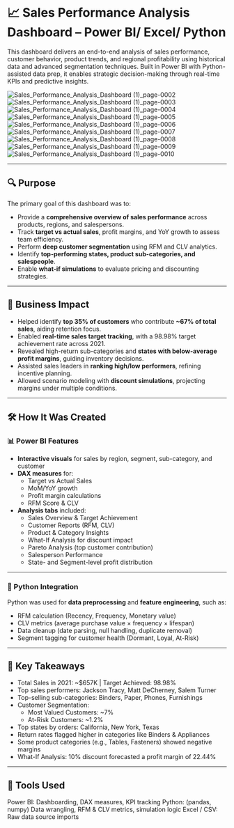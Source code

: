 # 📈 Sales Performance Analysis Dashboard – Power BI/ Excel/ Python

This dashboard delivers an end-to-end analysis of sales performance, customer behavior, product trends, and regional profitability using historical data and advanced segmentation techniques. Built in Power BI with Python-assisted data prep, it enables strategic decision-making through real-time KPIs and predictive insights.

![Sales_Performance_Analysis_Dashboard (1)_page-0002](https://github.com/user-attachments/assets/fba19855-3e3b-40c1-87cf-308f9a8a11c4)
![Sales_Performance_Analysis_Dashboard (1)_page-0003](https://github.com/user-attachments/assets/c8b5a129-841c-4305-bcf9-ba3f80d656ed)
![Sales_Performance_Analysis_Dashboard (1)_page-0004](https://github.com/user-attachments/assets/c2b3ef7e-8e22-48d1-b006-53890aa77cb4)
![Sales_Performance_Analysis_Dashboard (1)_page-0005](https://github.com/user-attachments/assets/319269e6-37d4-49e8-b118-6f9ff45edb4c)
![Sales_Performance_Analysis_Dashboard (1)_page-0006](https://github.com/user-attachments/assets/dc30a63b-9203-4fec-b61f-af31dcad177d)
![Sales_Performance_Analysis_Dashboard (1)_page-0007](https://github.com/user-attachments/assets/73560a43-20ba-42ed-b1ae-bc4578d3941d)
![Sales_Performance_Analysis_Dashboard (1)_page-0008](https://github.com/user-attachments/assets/2309efad-2755-470f-aa81-f144cbb60fa6)
![Sales_Performance_Analysis_Dashboard (1)_page-0009](https://github.com/user-attachments/assets/d4792925-40f2-43ec-a06e-6e55f502c92d)
![Sales_Performance_Analysis_Dashboard (1)_page-0010](https://github.com/user-attachments/assets/4073cad4-a1d4-436f-8352-2fd3fd78e5cd)

---

## 🔍 Purpose

The primary goal of this dashboard was to:
- Provide a **comprehensive overview of sales performance** across products, regions, and salespersons.
- Track **target vs actual sales**, profit margins, and YoY growth to assess team efficiency.
- Perform **deep customer segmentation** using RFM and CLV analytics.
- Identify **top-performing states, product sub-categories, and salespeople**.
- Enable **what-if simulations** to evaluate pricing and discounting strategies.

---

## 🎯 Business Impact

- Helped identify **top 35% of customers** who contribute **~67% of total sales**, aiding retention focus.
- Enabled **real-time sales target tracking**, with a 98.98% target achievement rate across 2021.
- Revealed high-return sub-categories and **states with below-average profit margins**, guiding inventory decisions.
- Assisted sales leaders in **ranking high/low performers**, refining incentive planning.
- Allowed scenario modeling with **discount simulations**, projecting margins under multiple conditions.

---

## 🛠️ How It Was Created

### 📊 Power BI Features
- **Interactive visuals** for sales by region, segment, sub-category, and customer
- **DAX measures** for:
  - Target vs Actual Sales
  - MoM/YoY growth
  - Profit margin calculations
  - RFM Score & CLV
- **Analysis tabs** included:
  - Sales Overview & Target Achievement
  - Customer Reports (RFM, CLV)
  - Product & Category Insights
  - What-If Analysis for discount impact
  - Pareto Analysis (top customer contribution)
  - Salesperson Performance
  - State- and Segment-level profit distribution

---

### 🐍 Python Integration

Python was used for **data preprocessing** and **feature engineering**, such as:
- RFM calculation (Recency, Frequency, Monetary value)
- CLV metrics (average purchase value × frequency × lifespan)
- Data cleanup (date parsing, null handling, duplicate removal)
- Segment tagging for customer health (Dormant, Loyal, At-Risk)

---

## 📌 Key Takeaways
- Total Sales in 2021: ~$657K | Target Achieved: 98.98%
- Top sales performers: Jackson Tracy, Matt DeCherney, Salem Turner
- Top-selling sub-categories: Binders, Paper, Phones, Furnishings
- Customer Segmentation:
    - Most Valued Customers: ~7%
    - At-Risk Customers: ~1.2%
- Top states by orders: California, New York, Texas
- Return rates flagged higher in categories like Binders & Appliances
- Some product categories (e.g., Tables, Fasteners) showed negative margins
- What-If Analysis: 10% discount forecasted a profit margin of 22.44%

---

## 🧰 Tools Used
Power BI:	Dashboarding, DAX measures, KPI tracking
Python: (pandas, numpy)	Data wrangling, RFM & CLV metrics, simulation logic
Excel / CSV:	Raw data source imports
